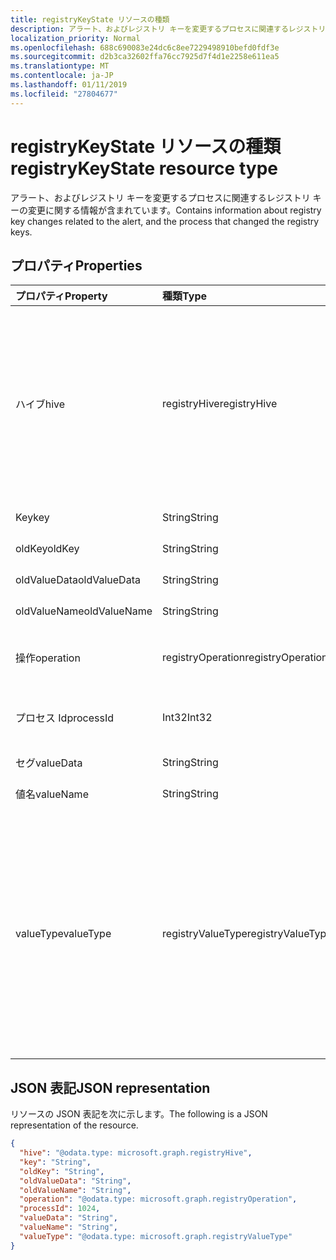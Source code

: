 ```yaml
---
title: registryKeyState リソースの種類
description: アラート、およびレジストリ キーを変更するプロセスに関連するレジストリ キーの変更に関する情報が含まれています。
localization_priority: Normal
ms.openlocfilehash: 688c690083e24dc6c8ee7229498910befd0fdf3e
ms.sourcegitcommit: d2b3ca32602ffa76cc7925d7f4d1e2258e611ea5
ms.translationtype: MT
ms.contentlocale: ja-JP
ms.lasthandoff: 01/11/2019
ms.locfileid: "27804677"
---
```

# <a name="registrykeystate-resource-type"></a><span data-ttu-id="4704a-103">registryKeyState リソースの種類</span><span class="sxs-lookup"><span data-stu-id="4704a-103">registryKeyState resource type</span></span>

<span data-ttu-id="4704a-104">アラート、およびレジストリ キーを変更するプロセスに関連するレジストリ キーの変更に関する情報が含まれています。</span><span class="sxs-lookup"><span data-stu-id="4704a-104">Contains information about registry key changes related to the alert, and the process that changed the registry keys.</span></span>

## <a name="properties"></a><span data-ttu-id="4704a-105">プロパティ</span><span class="sxs-lookup"><span data-stu-id="4704a-105">Properties</span></span>

| <span data-ttu-id="4704a-106">プロパティ</span><span class="sxs-lookup"><span data-stu-id="4704a-106">Property</span></span>     | <span data-ttu-id="4704a-107">種類</span><span class="sxs-lookup"><span data-stu-id="4704a-107">Type</span></span>        | <span data-ttu-id="4704a-108">説明</span><span class="sxs-lookup"><span data-stu-id="4704a-108">Description</span></span> |
|:-------------|:------------|:------------|
|<span data-ttu-id="4704a-109">ハイブ</span><span class="sxs-lookup"><span data-stu-id="4704a-109">hive</span></span>|<span data-ttu-id="4704a-110">registryHive</span><span class="sxs-lookup"><span data-stu-id="4704a-110">registryHive</span></span>|<span data-ttu-id="4704a-111">[Windows レジストリ ハイブ](https://docs.microsoft.com/en-us/windows/desktop/sysinfo/registry-hives)。</span><span class="sxs-lookup"><span data-stu-id="4704a-111">A [Windows registry hive](https://docs.microsoft.com/en-us/windows/desktop/sysinfo/registry-hives) :</span></span> <ul><li><span data-ttu-id="4704a-112">HKEY_CURRENT_CONFIG</span><span class="sxs-lookup"><span data-stu-id="4704a-112">HKEY_CURRENT_CONFIG</span></span></li> <li><span data-ttu-id="4704a-113">HKEY_CURRENT_USER</span><span class="sxs-lookup"><span data-stu-id="4704a-113">HKEY_CURRENT_USER</span></span></li> <li><span data-ttu-id="4704a-114">HKEY_LOCAL_MACHINE\SAM</span><span class="sxs-lookup"><span data-stu-id="4704a-114">HKEY_LOCAL_MACHINE\SAM</span></span></li> <li><span data-ttu-id="4704a-115">\Security</span><span class="sxs-lookup"><span data-stu-id="4704a-115">HKEY_LOCAL_MACHINE\Security</span></span></li> <li><span data-ttu-id="4704a-116">HKEY_LOCAL_MACHINE\Software</span><span class="sxs-lookup"><span data-stu-id="4704a-116">HKEY_LOCAL_MACHINE\Software</span></span></li> <li><span data-ttu-id="4704a-117">HKEY_LOCAL_MACHINE\System</span><span class="sxs-lookup"><span data-stu-id="4704a-117">HKEY_LOCAL_MACHINE\System</span></span></li> <li><span data-ttu-id="4704a-118">HKEY_USERS\\。既定値です。</span><span class="sxs-lookup"><span data-stu-id="4704a-118">HKEY_USERS\\.Default.</span></span></li></ul> <span data-ttu-id="4704a-119">可能な値は、`unknown`、`currentConfig`、`currentUser`、`localMachineSam`、`localMachineSamSoftware`、`localMachineSystem`、`usersDefault` です。</span><span class="sxs-lookup"><span data-stu-id="4704a-119">Possible values are: `unknown`, `currentConfig`, `currentUser`, `localMachineSam`, `localMachineSamSoftware`, `localMachineSystem`, `usersDefault`.</span></span>|
|<span data-ttu-id="4704a-120">Key</span><span class="sxs-lookup"><span data-stu-id="4704a-120">key</span></span>|<span data-ttu-id="4704a-121">String</span><span class="sxs-lookup"><span data-stu-id="4704a-121">String</span></span>|<span data-ttu-id="4704a-122">現在の (変更されているなど) のレジストリ キー (ハイブを除く)。</span><span class="sxs-lookup"><span data-stu-id="4704a-122">Current (i.e. changed) registry key (excludes HIVE).</span></span>|
|<span data-ttu-id="4704a-123">oldKey</span><span class="sxs-lookup"><span data-stu-id="4704a-123">oldKey</span></span>|<span data-ttu-id="4704a-124">String</span><span class="sxs-lookup"><span data-stu-id="4704a-124">String</span></span>|<span data-ttu-id="4704a-125">(つまり変更前に) は、以前のレジストリ キー (ハイブを除く)。</span><span class="sxs-lookup"><span data-stu-id="4704a-125">Previous (i.e. before changed) registry key (excludes HIVE).</span></span>|
|<span data-ttu-id="4704a-126">oldValueData</span><span class="sxs-lookup"><span data-stu-id="4704a-126">oldValueData</span></span>|<span data-ttu-id="4704a-127">String</span><span class="sxs-lookup"><span data-stu-id="4704a-127">String</span></span>|<span data-ttu-id="4704a-128">以前の (つまり変更前に) レジストリ キーの値のデータ (内容)。</span><span class="sxs-lookup"><span data-stu-id="4704a-128">Previous (i.e. before changed) registry key value data (contents).</span></span>|
|<span data-ttu-id="4704a-129">oldValueName</span><span class="sxs-lookup"><span data-stu-id="4704a-129">oldValueName</span></span>|<span data-ttu-id="4704a-130">String</span><span class="sxs-lookup"><span data-stu-id="4704a-130">String</span></span>|<span data-ttu-id="4704a-131">以前の (つまり変更前に) レジストリ キーの値の名前。</span><span class="sxs-lookup"><span data-stu-id="4704a-131">Previous (i.e. before changed) registry key value name.</span></span>|
|<span data-ttu-id="4704a-132">操作​​</span><span class="sxs-lookup"><span data-stu-id="4704a-132">operation</span></span>|<span data-ttu-id="4704a-133">registryOperation</span><span class="sxs-lookup"><span data-stu-id="4704a-133">registryOperation</span></span>|<span data-ttu-id="4704a-134">レジストリ キーの名前または値を変更する操作です。</span><span class="sxs-lookup"><span data-stu-id="4704a-134">Operation that changed the registry key name and/or value.</span></span> <span data-ttu-id="4704a-135">可能な値は、`unknown`、`create`、`modify`、`delete` です。</span><span class="sxs-lookup"><span data-stu-id="4704a-135">Possible values are: `unknown`, `create`, `modify`, `delete`.</span></span>|
|<span data-ttu-id="4704a-136">プロセス Id</span><span class="sxs-lookup"><span data-stu-id="4704a-136">processId</span></span>|<span data-ttu-id="4704a-137">Int32</span><span class="sxs-lookup"><span data-stu-id="4704a-137">Int32</span></span>|<span data-ttu-id="4704a-138">(プロセスのアラート 'プロセス' コレクションの詳細が表示されます) のレジストリ キーを変更するプロセスの ID (PID) を処理します。</span><span class="sxs-lookup"><span data-stu-id="4704a-138">Process ID (PID) of the process that modified the registry key (process details will appear in the alert 'processes' collection).</span></span>|
|<span data-ttu-id="4704a-139">セグ</span><span class="sxs-lookup"><span data-stu-id="4704a-139">valueData</span></span>|<span data-ttu-id="4704a-140">String</span><span class="sxs-lookup"><span data-stu-id="4704a-140">String</span></span>|<span data-ttu-id="4704a-141">現在 (つまり変更されている) のレジストリ キーの値のデータ (内容)。</span><span class="sxs-lookup"><span data-stu-id="4704a-141">Current (i.e. changed) registry key value data (contents).</span></span>|
|<span data-ttu-id="4704a-142">値名</span><span class="sxs-lookup"><span data-stu-id="4704a-142">valueName</span></span>|<span data-ttu-id="4704a-143">String</span><span class="sxs-lookup"><span data-stu-id="4704a-143">String</span></span>|<span data-ttu-id="4704a-144">現在の (変更されているなど) のレジストリ キー値の名前</span><span class="sxs-lookup"><span data-stu-id="4704a-144">Current (i.e. changed) registry key value name</span></span>|
|<span data-ttu-id="4704a-145">valueType</span><span class="sxs-lookup"><span data-stu-id="4704a-145">valueType</span></span>|<span data-ttu-id="4704a-146">registryValueType</span><span class="sxs-lookup"><span data-stu-id="4704a-146">registryValueType</span></span>|[<span data-ttu-id="4704a-147">レジストリ キーの値の型</span><span class="sxs-lookup"><span data-stu-id="4704a-147">Registry key value type</span></span>](https://docs.microsoft.com/en-us/windows/desktop/sysinfo/registry-value-types) <ul><li><span data-ttu-id="4704a-148">REG_BINARY</span><span class="sxs-lookup"><span data-stu-id="4704a-148">REG_BINARY</span></span></li> <li><span data-ttu-id="4704a-149">REG_DWORD</span><span class="sxs-lookup"><span data-stu-id="4704a-149">REG_DWORD</span></span></li> <li><span data-ttu-id="4704a-150">REG_DWORD_LITTLE_ENDIAN</span><span class="sxs-lookup"><span data-stu-id="4704a-150">REG_DWORD_LITTLE_ENDIAN</span></span></li> <li><span data-ttu-id="4704a-151">REG_DWORD_BIG_ENDIAN</span><span class="sxs-lookup"><span data-stu-id="4704a-151">REG_DWORD_BIG_ENDIAN</span></span></li><li><span data-ttu-id="4704a-152">REG_EXPAND_SZ</span><span class="sxs-lookup"><span data-stu-id="4704a-152">REG_EXPAND_SZ</span></span></li> <li><span data-ttu-id="4704a-153">REG_LINK</span><span class="sxs-lookup"><span data-stu-id="4704a-153">REG_LINK</span></span></li> <li><span data-ttu-id="4704a-154">REG_MULTI_SZ</span><span class="sxs-lookup"><span data-stu-id="4704a-154">REG_MULTI_SZ</span></span></li> <li><span data-ttu-id="4704a-155">REG_NONE</span><span class="sxs-lookup"><span data-stu-id="4704a-155">REG_NONE</span></span></li> <li><span data-ttu-id="4704a-156">定義</span><span class="sxs-lookup"><span data-stu-id="4704a-156">REG_QWORD</span></span></li> <li><span data-ttu-id="4704a-157">REG_QWORD_LITTLE_ENDIAN</span><span class="sxs-lookup"><span data-stu-id="4704a-157">REG_QWORD_LITTLE_ENDIAN</span></span></li> <li><span data-ttu-id="4704a-158">REG_SZ</span><span class="sxs-lookup"><span data-stu-id="4704a-158">REG_SZ</span></span></li></ul> <span data-ttu-id="4704a-159">可能な値は、`unknown`、`binary`、`dword`、`dwordLittleEndian`、`dwordBigEndian`、`expandSz`、`link`、`multiSz`、`none`、`qword`、`qwordlittleEndian`、`sz` です。</span><span class="sxs-lookup"><span data-stu-id="4704a-159">Possible values are: `unknown`, `binary`, `dword`, `dwordLittleEndian`, `dwordBigEndian`, `expandSz`, `link`, `multiSz`, `none`, `qword`, `qwordlittleEndian`, `sz`.</span></span>|

## <a name="json-representation"></a><span data-ttu-id="4704a-160">JSON 表記</span><span class="sxs-lookup"><span data-stu-id="4704a-160">JSON representation</span></span>

<span data-ttu-id="4704a-161">リソースの JSON 表記を次に示します。</span><span class="sxs-lookup"><span data-stu-id="4704a-161">The following is a JSON representation of the resource.</span></span>

<!-- {
  "blockType": "resource",
  "optionalProperties": [

  ],
  "@odata.type": "microsoft.graph.registryKeyState"
}-->

```json
{
  "hive": "@odata.type: microsoft.graph.registryHive",
  "key": "String",
  "oldKey": "String",
  "oldValueData": "String",
  "oldValueName": "String",
  "operation": "@odata.type: microsoft.graph.registryOperation",
  "processId": 1024,
  "valueData": "String",
  "valueName": "String",
  "valueType": "@odata.type: microsoft.graph.registryValueType"
}

```

<!-- uuid: 8fcb5dbc-d5aa-4681-8e31-b001d5168d79
2015-10-25 14:57:30 UTC -->
<!-- {
  "type": "#page.annotation",
  "description": "registryKeyState resource",
  "keywords": "",
  "section": "documentation",
  "tocPath": ""
}-->
